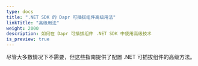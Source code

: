 ```yaml
---
type: docs
title: ".NET SDK 的 Dapr 可插拔组件高级用法"
linkTitle: "高级用法"
weight: 2000
description: 如何在 Dapr 可插拔组件 .NET SDK 中使用高级技术
is_preview: true
---
```


尽管大多数情况下不需要，但这些指南提供了配置 .NET 可插拔组件的高级方法。
